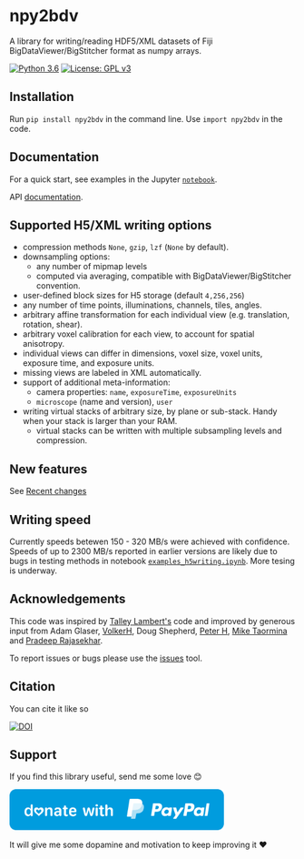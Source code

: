 # npy2bdv
 A library for writing/reading HDF5/XML datasets of 
 Fiji BigDataViewer/BigStitcher format as numpy arrays. 
 
[![Python 3.6](https://img.shields.io/badge/python-3.6-blue.svg)](https://www.python.org/downloads/release/python-360/)
[![License: GPL v3](https://img.shields.io/badge/License-GPLv3-blue.svg)](https://www.gnu.org/licenses/gpl-3.0)
 
 ## Installation
 Run `pip install npy2bdv` in the command line. Use `import npy2bdv` in the code.
 
 ## Documentation
For a quick start, see examples in the Jupyter 
[`notebook`](/docs/examples/examples_h5writing.ipynb).

API [documentation](https://nvladimus.github.io/npy2bdv/).

 ## Supported H5/XML writing options
 * compression methods `None`, `gzip`, `lzf` (`None` by default).
 * downsampling options: 
    - any number of mipmap levels
    - computed via averaging, compatible with BigDataViewer/BigStitcher convention.
 * user-defined block sizes for H5 storage (default `4,256,256`)
 * any number of time points, illuminations, channels, tiles, angles.
 * arbitrary affine transformation for each individual view (e.g. translation, rotation, shear).
 * arbitrary voxel calibration for each view, to account for spatial anisotropy.
 * individual views can differ in dimensions, voxel size, voxel units, exposure time, and exposure units.
 * missing views are labeled in XML automatically.
 * support of additional meta-information:
    - camera properties: `name`, `exposureTime`, `exposureUnits`
    - `microscope` (name and version), `user`
 * writing virtual stacks of arbitrary size, by plane or sub-stack. Handy when your stack is larger than your RAM.
    - virtual stacks can be written with multiple subsampling levels and compression.
    
 ## New features
 See [Recent changes](CHANGELOG.md)
 
 ## Writing speed
 Currently speeds betewen 150 - 320 MB/s were achieved with confidence. Speeds of up to 2300 MB/s reported in earlier versions are likely due to bugs in testing methods in notebook [`examples_h5writing.ipynb`](/docs/examples/examples_h5writing.ipynb). More tesing is underway.

 ## Acknowledgements
 This code was inspired by [Talley Lambert's](https://github.com/tlambert03/imarispy) code 
 and improved by generous input from Adam Glaser, [VolkerH](https://github.com/VolkerH), Doug Shepherd, 
 [Peter H](https://github.com/abred), [Mike Taormina](https://github.com/miketaormina) and [Pradeep Rajasekhar](https://github.com/pr4deepr).
 
 To report issues or bugs please use the [issues](https://github.com/nvladimus/npy2bdv/issues) tool.
 
 ## Citation
 You can cite it like so
 
 [![DOI](https://zenodo.org/badge/203410946.svg)](https://zenodo.org/badge/latestdoi/203410946)

## Support
If you find this library useful, send me some love :blush:

<a href="https://www.paypal.com/paypalme/NikitaVladimirov"><img src="/assets/donate-paypal-button-blue.svg" height="72"></a>

It will give me some dopamine and motivation to keep improving it :heart: 
